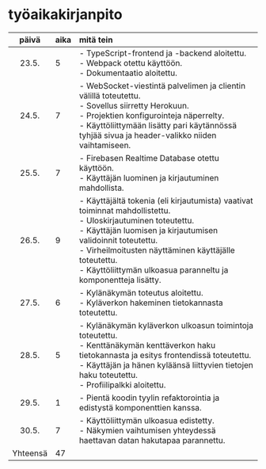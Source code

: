 # työaikakirjanpito

| päivä  | aika | mitä tein  |
| :----: |:-----| :-----|
| 23.5.  | 5    | - TypeScript-frontend ja -backend aloitettu.<br> - Webpack otettu käyttöön.<br> - Dokumentaatio aloitettu. |
| 24.5.  | 7    | - WebSocket-viestintä palvelimen ja clientin välillä toteutettu.<br> - Sovellus siirretty Herokuun.<br> - Projektien konfigurointeja näperrelty.<br> - Käyttöliittymään lisätty pari käytännössä tyhjää sivua ja header-valikko niiden vaihtamiseen. |
| 25.5.  | 7    | - Firebasen Realtime Database otettu käyttöön.<br> - Käyttäjän luominen ja kirjautuminen mahdollista.<br> |
| 26.5.  | 9    | - Käyttäjältä tokenia (eli kirjautumista) vaativat toiminnat mahdollistettu.<br> - Uloskirjautuminen toteutettu.<br> - Käyttäjän luomisen ja kirjautumisen validoinnit toteutettu.<br> - Virheilmoitusten näyttäminen käyttäjälle toteutettu.<br> - Käyttöliittymän ulkoasua paranneltu ja komponentteja lisätty. |
| 27.5.  | 6    | - Kylänäkymän toteutus aloitettu.<br> - Kyläverkon hakeminen tietokannasta toteutettu. |
| 28.5.  | 5    | - Kylänäkymän kyläverkon ulkoasun toimintoja toteutettu.<br> - Kenttänäkymän kenttäverkon haku tietokannasta ja esitys frontendissä toteutettu.<br> - Käyttäjän ja hänen kyläänsä liittyvien tietojen haku toteutettu.<br> - Profiilipalkki aloitettu. |
| 29.5.  | 1    | - Pientä koodin tyylin refaktorointia ja edistystä komponenttien kanssa. |
| 30.5.  | 7    | - Käyttöliittymän ulkoasua edistetty.<br> - Näkymien vaihtumisen yhteydessä haettavan datan hakutapaa parannettu. |
| Yhteensä | 47    |